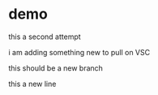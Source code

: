 # demo


this a second attempt

i am adding something new to pull on VSC


this should be a new branch

this a new line